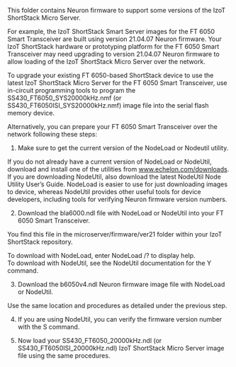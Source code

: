 This folder contains Neuron firmware to support some versions of the IzoT ShortStack Micro Server.

For example, the IzoT ShortStack Smart Server images for the FT 6050 Smart Transceiver are built using version 21.04.07 Neuron firmware. Your IzoT ShortStack hardware or prototyping platform for the FT 6050 Smart Transceiver may need upgrading to version 21.04.07 Neuron firmware to allow loading of the IzoT ShortStack Micro Server over the network. 

To upgrade your existing FT 6050-based ShortStack device to use the latest IzoT ShortStack Micro Server for the FT 6050 Smart Transceiver, use in-circuit programming tools to program the SS430_FT6050_SYS20000kHz.nmf (or SS430_FT6050ISI_SYS20000kHz.nmf) image file into the serial flash memory device. 

Alternatively, you can prepare your FT 6050 Smart Transceiver over the network following these steps:

1. Make sure to get the current version of the NodeLoad or Nodeutil utility.

If you do not already have a current version of NodeLoad or NodeUtil, download and install one of the utilities from www.echelon.com/downloads.  If you are downloading NodeUtil, also download the latest NodeUtil Node Utility User’s Guide.  NodeLoad is easier to use for just downloading images to device, whereas NodeUtil provides other useful tools for device developers, including tools for verifying Neuron firmware version numbers.

2.	Download the bla6000.ndl file with NodeLoad or NodeUtil into your FT 6050 Smart Transceiver.

You find this file in the microserver/firmware/ver21 folder within your IzoT ShortStack repository.

To download with NodeLoad, enter NodeLoad /? to display help.  
To download with NodeUtil, see the NodeUtil documentation for the Y command.
    
3.	Download the b6050v4.ndl Neuron firmware image file with NodeLoad or NodeUtil.

Use the same location and procedures as detailed under the previous step.

4.	If you are using NodeUtil, you can verify the firmware version number with the S command.

5.  Now load your SS430_FT6050_20000kHz.ndl (or SS430_FT6050ISI_20000kHz.ndl) IzoT ShortStack Micro Server image file using the same procedures. 

